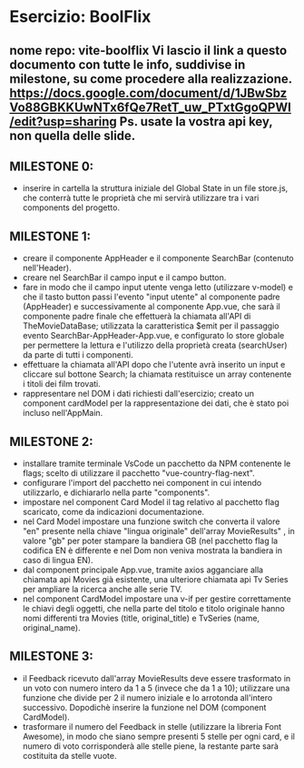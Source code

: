 # Esercizio: BoolFlix
nome repo: vite-boolflix
Vi lascio il link a questo documento con tutte le info, suddivise in milestone, su come procedere alla realizzazione.
https://docs.google.com/document/d/1JBwSbzVo88GBKKUwNTx6fQe7RetT_uw_PTxtGgoQPWI/edit?usp=sharing
Ps. usate la vostra api key, non quella delle slide.
------------------------------------------------------------------------------------------
## MILESTONE 0:
- inserire in cartella la struttura iniziale del Global State in un file store.js, che conterrà tutte le proprietà che mi servirà utilizzare tra i vari components del progetto.

## MILESTONE 1:
- creare il componente AppHeader e il componente SearchBar (contenuto nell'Header).
- creare nel SearchBar il campo input e il campo button.
- fare in modo che il campo input utente venga letto (utilizzare v-model) e che il tasto button passi l'evento "input utente" al componente padre (AppHeader) e successivamente al componente App.vue, che sarà il componente padre finale che effettuerà la chiamata all'API di TheMovieDataBase; utilizzata la caratteristica $emit per il passaggio evento SearchBar-AppHeader-App.vue, e configurato lo store globale per permettere la lettura e l'utilizzo della proprietà creata (searchUser) da parte di tutti i componenti.
- effettuare la chiamata all'API dopo che l'utente avrà inserito un input e cliccare sul bottone Search; la chiamata restituisce un array contenente i titoli dei film trovati.
- rappresentare nel DOM i dati richiesti dall'esercizio; creato un component cardModel per la rappresentazione dei dati, che è stato poi incluso nell'AppMain.

## MILESTONE 2:
- installare tramite terminale VsCode un pacchetto da NPM contenente le flags; scelto di utilizzare il pacchetto "vue-country-flag-next".
- configurare l'import del pacchetto nei component in cui intendo utilizzarlo, e dichiararlo nella parte "components".
- impostare nel component Card Model il tag relativo al pacchetto flag scaricato, come da indicazioni documentazione.
- nel Card Model impostare una funzione switch che converta il valore "en" presente nella chiave "lingua originale" dell'array MovieResults" , in valore "gb" per poter stampare la bandiera GB (nel pacchetto flag la codifica EN è differente e nel Dom non veniva mostrata la bandiera in caso di lingua EN).
- dal component principale App.vue, tramite axios agganciare alla chiamata api Movies già esistente, una ulteriore chiamata api Tv Series per ampliare la ricerca anche alle serie TV.
- nel component CardModel impostare una v-if per gestire correttamente le chiavi degli oggetti, che nella parte del titolo e titolo originale hanno nomi differenti tra Movies (title, original_title) e TvSeries (name, original_name).

## MILESTONE 3:
- il Feedback ricevuto dall'array MovieResults deve essere trasformato in un voto con numero intero da 1 a 5 (invece che da 1 a 10); utilizzare una funzione che divide per 2 il numero iniziale e lo arrotonda all'intero successivo. Dopodichè inserire la funzione nel DOM (component CardModel).
- trasformare il numero del Feedback in stelle (utilizzare la libreria Font Awesome), in modo che siano sempre presenti 5 stelle per ogni card, e il numero di voto corrisponderà alle stelle piene, la restante parte sarà costituita da stelle vuote.